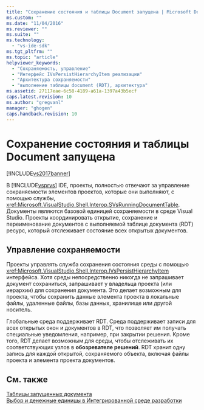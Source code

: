 ```yaml
---
title: "Сохранение состояния и таблицы Document запущена | Microsoft Docs"
ms.custom: ""
ms.date: "11/04/2016"
ms.reviewer: ""
ms.suite: ""
ms.technology: 
  - "vs-ide-sdk"
ms.tgt_pltfrm: ""
ms.topic: "article"
helpviewer_keywords: 
  - "Сохраняемость, управление"
  - "Интерфейс IVsPersistHierarchyItem реализации"
  - "Архитектура сохраняемости"
  - "выполнение таблицы document (RDT), архитектура"
ms.assetid: 27117eae-6c58-4189-a61a-1397a43b5ecf
caps.latest.revision: 10
ms.author: "gregvanl"
manager: "ghogen"
caps.handback.revision: 10
---
```

# Сохранение состояния и таблицы Document запущена
[!INCLUDE[vs2017banner](../../code-quality/includes/vs2017banner.md)]

В [!INCLUDE[vsprvs](../../code-quality/includes/vsprvs_md.md)] IDE, проекты, полностью отвечают за управление сохраняемости элементов проектов, которые они выполняют, с помощью службы, <xref:Microsoft.VisualStudio.Shell.Interop.SVsRunningDocumentTable>. Документы являются базовой единицей сохраняемости в среде Visual Studio. Проекты координировать открытие, сохранение и переименование документов с выполняемой таблице документа \(RDT\) ресурс, который отслеживает состояние всех открытых документов.  
  
## Управление сохраняемости  
 Проекты управлять служба сохранения состояния среды с помощью <xref:Microsoft.VisualStudio.Shell.Interop.IVsPersistHierarchyItem> интерфейса. Хотя среды непосредственно никогда не запрашивает документ сохраниться, запрашивает у владельца проекта \(или иерархии\) для сохранения документа. Это делает возможным для проекта, чтобы сохранить данные элемента проекта в локальные файлы, удаленные файлы, базы данных, хранилище или другой носитель.  
  
 Глобальные среда поддерживает RDT. Среда поддерживает записи для всех открытых окон и документов в RDT, что позволяет им получать специальные уведомления, например, при закрытии решения. Кроме того, RDT делает возможным для среды, чтобы отслеживать их соответствующих узлов в **обозревателе решений**. RDT хранит одну запись для каждой открытой, сохраняемого объекта, включая файлы проекта и элемента проекта документов.  
  
## См. также  
 [Таблицы запущенных документа](../../extensibility/internals/running-document-table.md)   
 [Выбор и денежные единицы в Интегрированной среде разработки](../../extensibility/internals/selection-and-currency-in-the-ide.md)
